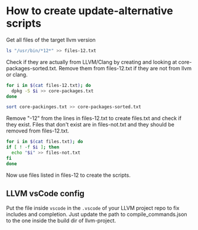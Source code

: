 # How to create update-alternative scripts

Get all files of the target llvm version 
```sh
ls "/usr/bin/*12*" >> files-12.txt
```

Check if they are actually from LLVM/Clang by creating and looking at core-packages-sorted.txt.
Remove them from files-12.txt if they are not from llvm or clang.
```sh
for i in $(cat files-12.txt); do
  dpkg -S $i >> core-packages.txt
done

sort core-packinges.txt >> core-packages-sorted.txt
```

Remove "-12" from the lines in files-12.txt to create files.txt and check if they exist.
Files that don't exist are in files-not.txt and they should be removed from files-12.txt.
```sh
for i in $(cat files.txt); do
if [ ! -f $i ]; then
  echo "$i" >> files-not.txt
fi
done
```

Now use files listed in files-12 to create the scripts.


## LLVM vsCode config

Put the file inside `vscode` in the `.vscode` of your LLVM project repo to fix includes and completion.
Just update the path to compile_commands.json to the one inside the build dir of llvm-project.
